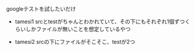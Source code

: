 googleテストを試したいだけ

* tamesi1
srcとtestがちゃんとわかれていて、その下にもそれぞれ1個ずつくらいしかファイルが無いことを想定しているやつ

* tamesi2
srcの下にファイルがそこそこ、testが2つ

